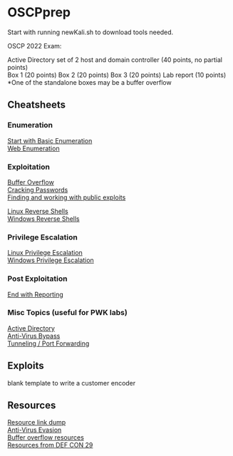 # OSCPprep 
Start with running newKali.sh to download tools needed. 

OSCP 2022 Exam:  

Active Directory set of 2 host and domain controller (40 points, no partial points)   
Box 1 (20 points)
Box 2 (20 points)
Box 3 (20 points)
Lab report (10 points)
*One of the standalone boxes may be a buffer overflow


## Cheatsheets
### Enumeration
[Start with Basic Enumeration](https://github.com/Scr1ptK1ddie/OSCPprep/blob/main/Enumeration/Basic_Enum.md)   
[Web Enumeration](https://github.com/Scr1ptK1ddie/OSCPprep/blob/main/Enumeration/Web_Enumeration.md)    

### Exploitation 
[Buffer Overflow](https://github.com/Scr1ptK1ddie/OSCPprep/blob/main/Exploitation/Buffer_overflow.md)  
[Cracking Passwords](https://github.com/Scr1ptK1ddie/OSCPprep/blob/main/Exploitation/Cracking.md)  
[Finding and working with public exploits](https://github.com/Scr1ptK1ddie/OSCPprep/blob/main/Exploitation/Public_Exploits.md) 

[Linux Reverse Shells](https://github.com/Scr1ptK1ddie/OSCPprep/blob/main/Unix/Unix_Reverse_Shells.md)     
[Windows Reverse Shells](https://github.com/Scr1ptK1ddie/OSCPprep/blob/main/Windows/Windows_Reverse_Shells.md)    

### Privilege Escalation 
[Linux Privilege Escalation](https://github.com/Scr1ptK1ddie/OSCPprep/blob/main/Unix/Unix_Priv_Esc.md)     
[Windows Privilege Escalation](https://github.com/Scr1ptK1ddie/OSCPprep/blob/main/Windows/Windows_Priv_Esc.md) 

### Post Exploitation 
[End with Reporting](https://github.com/Scr1ptK1ddie/OSCPprep/blob/main/Post_Exploitation/Reporting.md) 

### Misc Topics (useful for PWK labs) 
[Active Directory](https://github.com/Scr1ptK1ddie/OSCPprep/blob/main/CheatSheets/ActiveDirectory.md)    
[Anti-Virus Bypass](https://github.com/Scr1ptK1ddie/OSCPprep/blob/main/CheatSheets/AntiVirusBypass.md)     
[Tunneling / Port Forwarding](https://github.com/Scr1ptK1ddie/OSCPprep/blob/main/CheatSheets/Tunneling.md)  


## Exploits 
blank template to write a customer encoder 


## Resources 
[Resource link dump](https://github.com/Scr1ptK1ddie/OSCPprep/blob/main/Resources/ResourceDump.md)    
[Anti-Virus Evasion](https://github.com/Scr1ptK1ddie/OSCPprep/blob/main/Resources/AntiVirusEvasion.md)   
[Buffer overflow resources](https://github.com/Scr1ptK1ddie/OSCPprep/blob/main/Resources/BufferOverflowResources.md)      
[Resources from DEF CON 29](https://github.com/Scr1ptK1ddie/OSCPprep/blob/main/Resources/DEFCON29.md)    

